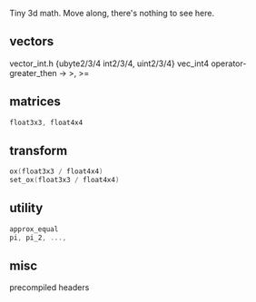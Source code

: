 Tiny 3d math. Move along, there's nothing to see here.


## vectors
vector_int.h {ubyte2/3/4 int2/3/4, uint2/3/4}
vec_int4 operator-
greater_then -> >, >=


## matrices
```c++
float3x3, float4x4
```

## transform
```c++
ox(float3x3 / float4x4)
set_ox(float3x3 / float4x4)
```

## utility
```c++
approx_equal
pi, pi_2, ..., 
```

## misc
precompiled headers
